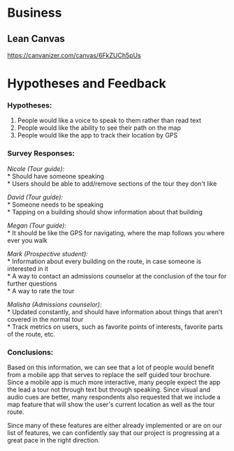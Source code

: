 # Business
## Lean Canvas
https://canvanizer.com/canvas/6FkZUCh5pUs


# Hypotheses and Feedback  

### Hypotheses:
1. People would like a voice to speak to them rather than read text  
2. People would like the ability to see their path on the map  
3. People would like the app to track their location by GPS

### Survey Responses:

*Nicole (Tour guide):*  
    * Should have someone speaking  
    * Users should be able to add/remove sections of the tour they don't like

*David (Tour guide):*  
    * Someone needs to be speaking  
    * Tapping on a building should show information about that building  

*Megan (Tour guide):*  
    * It should be like the GPS for navigating, where the map follows you where ever you walk

*Mark (Prospective student):*  
    * Information about every building on the route, in case someone is interested in it  
    * A way to contact an admissions counselor at the conclusion of the tour for further questions  
    * A way to rate the tour

*Malisha (Admissions counselor):*  
    * Updated constantly, and should have information about things that aren't covered in the normal tour  
    * Track metrics on users, such as favorite points of interests, favorite parts of the route, etc.

### Conclusions:

Based on this information, we can see that a lot of people would benefit from a mobile app that serves to replace the self guided tour brochure. Since a mobile app is much more interactive, many people expect the app the lead a tour not through text but through speaking. Since visual and audio cues are better, many respondents also requested that we include a map feature that will show the user's current location as well as the tour route.  

Since many of these features are either already implemented or are on our list of features, we can confidently say that our project is progressing at a great pace in the right direction.

